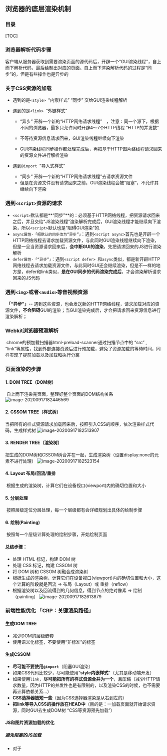 ## 浏览器的底层渲染机制

### 目录

[TOC]

### 浏览器解析代码步骤

​		客户端从服务器获取到需要渲染页面的源代码后，开辟一个“GUI渲染线程”，自上而下解析代码，最后绘制出对应的页面。自上而下渲染解析代码的过程是“同步”的，但是有些操作也是异步的

### 关于CSS资源的加载

- 遇到的是`<style> `“内嵌样式”
  “同步” 交给GUI渲染线程解析

- 遇到的是`<link> `“外链样式”

  - “异步” 开辟一个新的“HTTP网络请求线程”　，注意：同一个源下，根据不同的浏览器，最多只允许同时开辟4～7个HTTP线程 “HTTP的并发数”

  - 不等待资源信息请求回来，GUI渲染线程继续向下渲染
  - GUI渲染线程同步操作都处理完成后，再把基于HTTP图片络线程请求回来的资源文件进行解析渲染

- 遇到`@import `“导入式样式”

  - “同步” 开辟一个新的“HTTP网络请求线程”去请求资源文件
  - 但是在资源文件没有请求回来之前，GUI渲染线程会被“阻塞”，不允许其继续向下渲染

### 遇到`<script>`资源的请求

- `<script>`默认都是**“同步”**的：必须基于HTTP网络线程，把资源请求回来之后，并且交给“JS渲染线程”渲染解析完成后，GUI渲染线程才能继续向下渲染，所以`<script>`默认也是“阻碍GUI渲染”的.
- `async属性-「把默认的同步改为“异步”」`：遇到`<script async>`首先也是开辟一个HTTP网络线程去请求加载资源文件，与此同时GUI渲染线程继续向下渲染，但是一旦当资源请求回来后，**会中断GUI的渲染**，先把请求回来的JS进行渲染解析
- `defer属性-「“异步”」`：遇到`<script defer> `和`async`类似，都是新开辟HTTP网络线程去请求加载资源文件，与此同时GUI还会继续渲染，但是不一样的地方是，defer和link类似，**是在GUI同步的代码渲染完成后**，才会渲染解析请求回来的JS代码

### 遇到`<img>`或者`<audio>`等音视频资源

​		**「“异步”」**-- 遇到这些资源，也会发送新的HTTP网络线程，请求加载对应的资源文件，**不会阻碍**GUI的渲染；当GUI渲染完成后，才会把请求回来资源信息进行渲染解析；

### Webkit浏览器预测解析

​		chrome的预加载扫描器html-preload-scanner通过扫描节点中的 “src” , “link”等属性，找到外部连接资源后进行预加载，避免了资源加载的等待时间，同样实现了提前加载以及加载和执行分离

### 页面渲染的步骤

#### 	1. DOM TREE（DOM树）

​		自上而下渲染完页面，整理好整个页面的DOM结构关系
![image-20200917182446569](https://i.loli.net/2020/09/17/LobiBuT46GVxID3.png)

#### 	2. CSSOM TREE（样式树）

​		当把所有的样式资源请求加载回来后，按照引入CSS的顺序，依次渲染样式代码，生成样式树
![image-20200917182513907](https://i.loli.net/2020/09/17/ETKS2AlGI8nmWoa.png)

####   3. RENDER TREE（渲染树）

​		把生成的DOM树和CSSOM树合并在一起，生成渲染树（设置display:none的元素不进行处理）
![image-20200917182523154](https://i.loli.net/2020/09/17/YDkPmeQCxt5Bial.png)

#### 4. Layout 布局/回流/重排

​		根据生成的渲染树，计算它们在设备视口(viewport)内的确切位置和大小

#### 5. 分层处理

​		按照层级定位分层处理，每一个层级都有会详细规划出具体的绘制步骤

#### 6. 绘制(Painting)

​		按照每一个层级计算处理的绘制步骤，开始绘制页面

#### 总结步骤：

- 处理 HTML 标记，构建 DOM 树
- 处理 CSS 标记，构建 CSSOM 树
- 将 DOM 树和 CSSOM 树融合成渲染树
- 根据生成的渲染树，计算它们在设备视口(viewport)内的确切位置和大小，这个计算的阶段就是回流 => 布局（Layout）或 重排（reflow）
- 根据渲染树以及回流得到的几何信息，得到节点的绝对像素 => 绘制（painting）
  ![image-20200917182613879](https://i.loli.net/2020/09/17/lqT4CvcSJrP73VA.png)

### 前端性能优化 「CRP：关键渲染路径」

#### 	生成DOM TREE

- 减少DOM的层级嵌套
- 使用语义化标签，不要使用“非标准”的标签

#### 生成CSSOM

- **尽可能不要使用`@import`**（阻塞GUI渲染）
- 如果CSS代码比较少，尽可能使用“**style内嵌样式**”（尤其是移动端开发）
- 如果使用`link`，**尽可能把所有的样式资源合并为一个**，且压缩（减少HTTP请求数量，因为HTTP的并发性也是有限制的，以及渲染CSS的时候，也不需要再计算依赖关系...）
- **CSS选择器链短一些**（因为CSS选择器渲染是从右到左的）
- **把link等导入CSS的操作放在HEAD中**（目的是：一加载页面就开始请求资源，同时GUI去生成DOM树 “CSS等资源预先加载”）

#### JS和图片资源加载的优化

##### 避免阻塞的JS加载

- 对于<script>，尽可能放置在页面的底部（防止其阻塞GUI的渲染）；对于部分<script>需要使用async或者defer；
- async是不管JS的依赖关系的，哪一个资源先获取到，就先把这个资源代码渲染执行

- defer不会这样的，和link一样，是等待所有<script defer>都请求回来后，按照导入顺序/依赖关系依次渲染执行的 

##### 图片`<img>`加载 优化

- **懒加载**：第一次加载页面的时候不要加载请求图片，哪怕它是异步的，但是也占据了HTTP并发的数量，导致其他资源延后加载
- **图片的BASE64**：不用去请求加载图片，BASE64码基本上代表的就是图片，而且页面渲染图片的时候速度也会很快（慎用，但是在webpack工程化中可以使用，因为它基于file-loader可以自动base64）

#### 减少DOM的“回流/重排”和重绘(Repaint &Reflow)

>  Layout/Painting：重要的优化手段（减少DOM的“回流/重排”和重绘）

- [x] 重绘：元素样式的改变（但宽高、大小、位置等不变）
  如outline,visibility color.background-color等

- [x] 回流:元素的大小或者位置发生了变化(当页面布局和几何信息发生变化的时候触发了重新布局，导致渲染树重新计算布局和渲染。

  ​         如：

  - 添加或删除可见的DOM元素、
  - 元素的位重发生变化、
  - 元素的尺寸发生变化、
  - 内容发生变化(比如文本变化或图片被另一个不同尺寸的图片所替代、
  - 页面一开始渲染的时候(这个无法避免)
  - 浏览器的窗口尺寸变化也会引发回流，因为回流是根据视口的大小来计算元素的位置和大小的

  **注意：回流一定会触发重绘,而重绘不一定会回流**

- [x] **放弃传统操作DOM的时代**，基于Vue/React开始数据影响视图模式
  mvvm / mvc / virtual DOM / DOM diff

- [x] **分离读写操作**(现代的浏览器都有渲染队列的机制)
  `offsetTop`、`offsetLeft` 、`offsetWidth` 、`offsetHeight `、`clientTop`、 `clientLeft`、 `clientWidth`、 `clientWidth`、 `clientHeight`、 `scrollTop`、 `scrollLfet`、 `scrollWidth`、 `scrollHeight`、 `getComputedStyle`、 `currentStyle`...会刷新渲染队列

  ```js
  box.style.width = "100px";
  box.style.height = "200px";
  box.style.position = "absolute";
  box.style.top = "100px";
  //获取样式和上面的修改样式分离开，因为遇到浏览器渲染队列机制以上的代码会一次性修改，而如果中间件遇到了div.offset等获取样式会发生刷新渲染队列，导致多次回流
  box.offsetHeight;
  ```

  例子二：

  ```js
  setTimeout(() => {
      // 立即回到left:0的位置
      box.style.transitionDuration = '0s';
      box.style.left = 0;
  
      // 刷新渲染队列（会增加一次回流）
      box.offsetLeft;
  
      // 回到开始位置后，再次运动到left:200位置(有动画)
      box.style.transitionDuration = '0.5s';
      box.style.left = '200px';
  }, 1000);
  ```

  

- [x] 样式集中改变

  div.style.cssText = 'width:20px; height:20px;'

  divclassName = 'box';

- [x] 缓存布局信息

  ```
  div.style.left = div.offset.left + 1 + 'px';
  
  div.style.top = div.offsetTop + 1 + 'px';
  ```

  改为==>

  ```
  var curLeft = div.offsetLeft ; var curTop = div.offsetTop;
  
  div.style/left = curLeft + 1 + 'px'; div.style.top = curTop + 1 + 'px';
  ```

- [x] 元素批量修改

  - 文档片段(临时存放元素对象的容器): `createDocumentFragment()`

    > `DocumentFragments` 是DOM节点。它们不是主DOM树的一部分。通常的用例是创建文档片段，将元素附加到文档片段，然后将文档片段附加到DOM树。在DOM树中，文档片段被其所有的子元素所代替。
    >
    > 因为文档片段存在于**内存中**，并不在DOM树中，所以将子元素插入到文档片段时不会引起页面[回流](https://developer.mozilla.org/zh-CN/docs/Glossary/Reflow)（对元素位置和几何上的计算）。因此，使用文档片段通常会带来更好的性能。

    ```js
    var element  = document.getElementById('ul'); // assuming ul exists
    var fragment = document.createDocumentFragment();
    var browsers = ['Firefox', 'Chrome', 'Opera', 
        'Safari', 'Internet Explorer'];
    
    browsers.forEach(function(browser) {
        var li = document.createElement('li');
        li.textContent = browser;
        fragment.appendChild(li);
    });
    
    element.appendChild(fragment);
    ```

    

  - 模板字符串拼接
        使用可能模板字符串拼接因为把原始容器的内容变为字符串和新的字符串拼接，最后再整体渲染回去，导致原始容器中的元素绑定的一些事件失效，

    ```js
    let str = ``;
    arr.forEach(item => {
        str += `<span>
            ${item}
        </span>`;
    });
    document.body.innerHTML += str;
    ```

    

- [x] 把动画等频发样式改变的操纵，运用到position:fixed/absolute...上 「脱离文档流：单独一层」

  - 利用分层机制，如果只改变一个层面上的位置大小等信息，浏览器回流和重绘的速度会加快很多

- [x] CSS3硬件加速(GPU加速)
      比起考虑如何减少回流重绘,我们更期望的是,根本不要回流重绘; 

- 修改元素的 transform / opacity（filters）... 的这些样式，不会引发DOM的回流 「浏览器的硬件加速，弊端就是消耗浏览器的内存」，这些属性会触发硬件加速,不会引发回流和重绘;

- 可能会引发的坑: 过多便用会占用大量内存性能消耗严重、有时候会导致字体模糊等

- [x] 避免使用table布局和使用css的javascript表达式

  